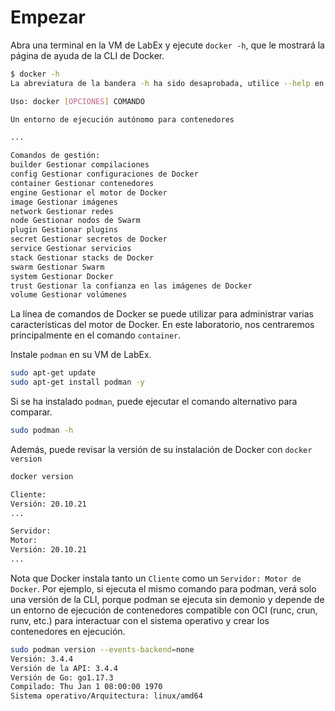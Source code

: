 # Empezar

Abra una terminal en la VM de LabEx y ejecute `docker -h`, que le mostrará la página de ayuda de la CLI de Docker.

```bash
$ docker -h
La abreviatura de la bandera -h ha sido desaprobada, utilice --help en su lugar

Uso: docker [OPCIONES] COMANDO

Un entorno de ejecución autónomo para contenedores

...

Comandos de gestión:
builder Gestionar compilaciones
config Gestionar configuraciones de Docker
container Gestionar contenedores
engine Gestionar el motor de Docker
image Gestionar imágenes
network Gestionar redes
node Gestionar nodos de Swarm
plugin Gestionar plugins
secret Gestionar secretos de Docker
service Gestionar servicios
stack Gestionar stacks de Docker
swarm Gestionar Swarm
system Gestionar Docker
trust Gestionar la confianza en las imágenes de Docker
volume Gestionar volúmenes
```

La línea de comandos de Docker se puede utilizar para administrar varias características del motor de Docker. En este laboratorio, nos centraremos principalmente en el comando `container`.

Instale `podman` en su VM de LabEx.

```bash
sudo apt-get update
sudo apt-get install podman -y
```

Si se ha instalado `podman`, puede ejecutar el comando alternativo para comparar.

```bash
sudo podman -h
```

Además, puede revisar la versión de su instalación de Docker con `docker version`

```bash
docker version

Cliente:
Versión: 20.10.21
...

Servidor:
Motor:
Versión: 20.10.21
...
```

Nota que Docker instala tanto un `Cliente` como un `Servidor: Motor de Docker`. Por ejemplo, si ejecuta el mismo comando para podman, verá solo una versión de la CLI, porque podman se ejecuta sin demonio y depende de un entorno de ejecución de contenedores compatible con OCI (runc, crun, runv, etc.) para interactuar con el sistema operativo y crear los contenedores en ejecución.

```bash
sudo podman version --events-backend=none
Versión: 3.4.4
Versión de la API: 3.4.4
Versión de Go: go1.17.3
Compilado: Thu Jan 1 08:00:00 1970
Sistema operativo/Arquitectura: linux/amd64
```
